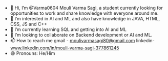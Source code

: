 - 👋 Hi, I’m @Varma0604  Mouli Varma Sagi, a student currently looking for opportunities to work and share knowledge with everyone around me.
- 👀 I’m interested in AI and ML and also have knowledge in JAVA, HTML, CSS, JS and C++
- 🌱 I’m currently learning SQL and getting into AI and ML
- 💞️ I’m looking to collaborate on Backend development or AI and ML.
- 📫 How to reach me gmail - moulivarmasagi80@gmail.com  linkedin-www.linkedin.com/in/mouli-varma-sagi-377861245
- 😄 Pronouns: He/Him


<!---
Varma0604/Varma0604 is a ✨ special ✨ repository because its `README.md` (this file) appears on your GitHub profile.
You can click the Preview link to take a look at your changes.
--->
